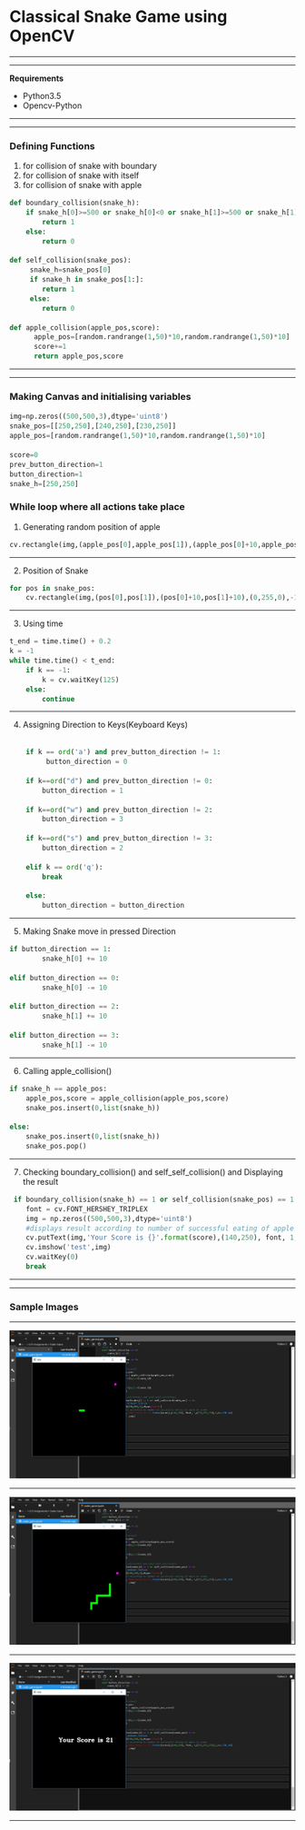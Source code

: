 # **Classical Snake Game using OpenCV** 
---
---
**Requirements**
* Python3.5
* Opencv-Python
---
---
### Defining Functions
1. for collision of snake with boundary
2. for collision of snake with itself
3. for collision of snake with apple

```Python
def boundary_collision(snake_h):    
    if snake_h[0]>=500 or snake_h[0]<0 or snake_h[1]>=500 or snake_h[1]<0:
        return 1
    else:
        return 0
        
def self_collision(snake_pos):
     snake_h=snake_pos[0]
     if snake_h in snake_pos[1:]:
        return 1
     else:
        return 0

def apple_collision(apple_pos,score):
      apple_pos=[random.randrange(1,50)*10,random.randrange(1,50)*10]
      score+=1
      return apple_pos,score
```

---
---
### Making Canvas and initialising variables
```Python
img=np.zeros((500,500,3),dtype='uint8')
snake_pos=[[250,250],[240,250],[230,250]]
apple_pos=[random.randrange(1,50)*10,random.randrange(1,50)*10]

score=0
prev_button_direction=1
button_direction=1
snake_h=[250,250]
```

### While loop where all actions take place 

1. Generating random position of apple
 
```Python
cv.rectangle(img,(apple_pos[0],apple_pos[1]),(apple_pos[0]+10,apple_pos[1]+10),(255,0,255),-1)
```

---
2. Position of Snake

```Python
for pos in snake_pos:
    cv.rectangle(img,(pos[0],pos[1]),(pos[0]+10,pos[1]+10),(0,255,0),-1)
```

---
3. Using time

```Python 
t_end = time.time() + 0.2
k = -1
while time.time() < t_end:
    if k == -1:
        k = cv.waitKey(125)
    else:
        continue
```

---
4. Assigning Direction to Keys(Keyboard Keys)

```Python

    if k == ord('a') and prev_button_direction != 1:
         button_direction = 0
    
    if k==ord("d") and prev_button_direction != 0:
        button_direction = 1
     
    if k==ord("w") and prev_button_direction != 2:
        button_direction = 3
       
    if k==ord("s") and prev_button_direction != 3:
        button_direction = 2
     
    elif k == ord('q'):
        break
        
    else:
        button_direction = button_direction
```

---
5. Making Snake move in pressed Direction

```Python
if button_direction == 1:
        snake_h[0] += 10
        
elif button_direction == 0:
        snake_h[0] -= 10
        
elif button_direction == 2:
        snake_h[1] += 10
       
elif button_direction == 3:
        snake_h[1] -= 10
```

---
6. Calling apple_collision()

```Python
if snake_h == apple_pos:
    apple_pos,score = apple_collision(apple_pos,score)
    snake_pos.insert(0,list(snake_h))

else:
    snake_pos.insert(0,list(snake_h))
    snake_pos.pop()
```

---
7. Checking boundary_collision() and self_self_collision() and Displaying the result

```Python
 if boundary_collision(snake_h) == 1 or self_collision(snake_pos) == 1:
    font = cv.FONT_HERSHEY_TRIPLEX
    img = np.zeros((500,500,3),dtype='uint8')
    #displays result according to number of successful eating of apple by snake
    cv.putText(img,'Your Score is {}'.format(score),(140,250), font, 1,(255,255,255),2,cv.LINE_AA)
    cv.imshow('test',img)
    cv.waitKey(0)
    break
```

---
---

### Sample Images
---
![first](images_doc/first.JPG)

---

![second](images_doc/second.JPG)

---

![third](images_doc/third.JPG)

---
